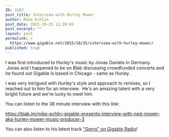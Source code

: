 ```yaml
---
ID: 3187
post_title: Interview with Hurley Mower
author: Mike Echlin
post_date: 2015-10-25 11:39:45
post_excerpt: ""
layout: post
permalink: >
  https://www.gigable.net/2015/10/25/interview-with-hurley-mower/
published: true
---
```

I was first introduced to Hurley's music by Jonas Daniels in Germany.  Jonas and I happened to be on Blab discussing crowdfunded concerts and he found out Gigable is based in Chicago - same as Hurley.

I was very intrigued with Hurley's style and approach to remixes, so I reached out to him for an interview.  He's an amazing talent with a very bright future and we're lucky to meet him.

You can listen to the 38 minute interview with this link:

<a href="https://blab.im/mike-echlin-gigable-presents-interview-with-ned-mower-aka-hurley-mower-music-producer-3" target="_blank">https://blab.im/mike-echlin-gigable-presents-interview-with-ned-mower-aka-hurley-mower-music-producer-3</a>

You can also listen to his latest track <a href="http://www.gigable.net/blog/gigable-radio/" target="_blank">"Gems" on Gigable Radio</a>!